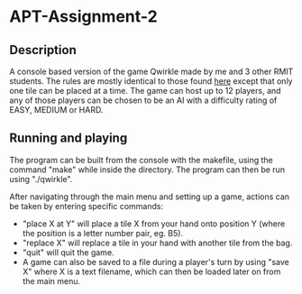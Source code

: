 # APT-Assignment-2
## Description
A console based version of the game Qwirkle made by me and 3 other RMIT students. The rules are mostly identical to those found [here](https://www.ultraqwirkle.com/game-rules.php) except that only one tile can be placed at a time. The game can host up to 12 players, and any of those players can be chosen to be an AI with a difficulty rating of EASY, MEDIUM or HARD.
## Running and playing
The program can be built from the console with the makefile, using the command "make" while inside the directory. The program can then be run using "./qwirkle". 

After navigating through the main menu and setting up a game, actions can be taken by entering specific commands: 
* "place X at Y" will place a tile X from your hand onto position Y (where the position is a letter number pair, eg. B5). 
* "replace X" will replace a tile in your hand with another tile from the bag. 
* "quit" will quit the game. 
* A game can also be saved to a file during a player's turn by using "save X" where X is a text filename, which can then be loaded later on from the main menu.
